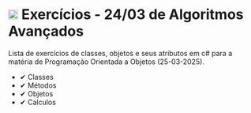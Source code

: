 # <img src="https://static-00.iconduck.com/assets.00/c-sharp-c-icon-1822x2048-wuf3ijab.png" width="20"/>  Exercícios - 24/03 de Algoritmos Avançados 
<p align="left">Lista de exercícios de classes, objetos e seus atributos em c# para a matéria de Programação Orientada a Objetos (25-03-2025). </p>

- ✔ Classes
- ✔ Métodos
- ✔ Objetos
- ✔ Calculos
